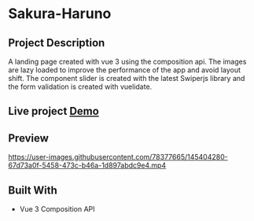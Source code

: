 # Sakura-Haruno

## Project Description
A landing page created with vue 3 using the composition api. The images are lazy loaded to improve the performance of the app and avoid layout shift. 
The component slider is created with the latest Swiperjs library and the form validation is created with vuelidate.

## Live project [Demo](https://vue-3-landing-page.netlify.app/) 

## Preview
https://user-images.githubusercontent.com/78377665/145404280-67d73a0f-5458-473c-b46a-1d897abdc9e4.mp4

## Built With
- Vue 3 Composition API





